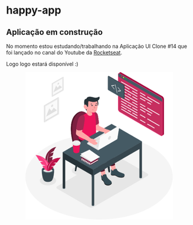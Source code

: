# happy-app

## Aplicação em construção

No momento estou estudando/trabalhando na Aplicação UI Clone #14 que foi lançado no canal do Youtube da [Rocketseat](http://rocketseat.com.br). 

Logo logo estará disponível :)

<div align='center'>
  <img width="400px" src="public/banner-dev.svg" >
</div>
